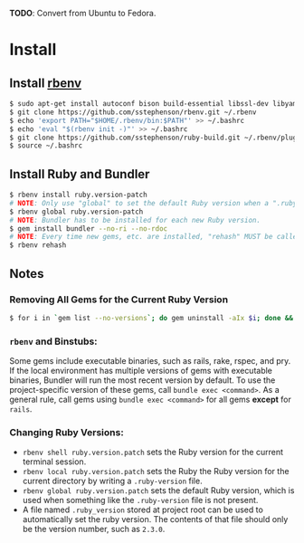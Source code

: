 **TODO**: Convert from Ubuntu to Fedora.

# Install

## Install [rbenv](https://github.com/sstephenson/rbenv)

```bash
$ sudo apt-get install autoconf bison build-essential libssl-dev libyaml-dev libreadline6-dev zlib1g-dev libncurses5-dev libffi-dev libgdbm3 libgdbm-dev
$ git clone https://github.com/sstephenson/rbenv.git ~/.rbenv
$ echo 'export PATH="$HOME/.rbenv/bin:$PATH"' >> ~/.bashrc
$ echo 'eval "$(rbenv init -)"' >> ~/.bashrc
$ git clone https://github.com/sstephenson/ruby-build.git ~/.rbenv/plugins/ruby-build
$ source ~/.bashrc
```

## Install Ruby and Bundler

```bash
$ rbenv install ruby.version-patch
# NOTE: Only use "global" to set the default Ruby version when a ".ruby-version" file is not present.
$ rbenv global ruby.version-patch
# NOTE: Bundler has to be installed for each new Ruby version.
$ gem install bundler --no-ri --no-rdoc
# NOTE: Every time new gems, etc. are installed, "rehash" MUST be called.
$ rbenv rehash
```

## Notes

### Removing All Gems for the Current Ruby Version

```bash
$ for i in `gem list --no-versions`; do gem uninstall -aIx $i; done && gem install bundler
```

### `rbenv` and Binstubs:

Some gems include executable binaries, such as rails, rake, rspec, and pry. If the local environment has multiple versions of gems with executable binaries, Bundler will run the most recent version by default. To use the project-specific version of these gems, call `bundle exec <command>`. As a general rule, call gems using `bundle exec <command>` for all gems **except** for `rails`.

### Changing Ruby Versions:

* `rbenv shell ruby.version.patch` sets the Ruby version for the current terminal session.
* `rbenv local ruby.version.patch` sets the Ruby the Ruby version for the current directory by writing a `.ruby-version` file.
* `rbenv global ruby.version.patch` sets the default Ruby version, which is used when something like the `.ruby-version` file is not present.
* A file named `.ruby_version` stored at project root can be used to automatically set the ruby version. The contents of that file should only be the version number, such as `2.3.0`.
